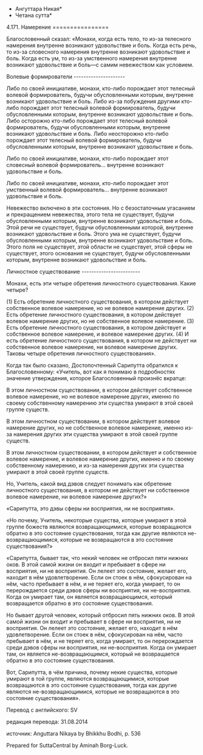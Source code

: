 * Ангуттара Никая*
* Четана сутта*

4\.171\. Намерение
\=\=\=\=\=\=\=\=\=\=\=\=\=\=\=\=

Благословенный сказал: «Монахи, когда есть тело, то из\-за телесного намерения внутренне возникают удовольствие и боль\. Когда есть речь, то из\-за словесного намерения внутренне возникают удовольствие и боль\. Когда есть ум, то из\-за умственного намерения внутренне возникают удовольствие и боль—с самим невежеством как условием\.

Волевые формирователи
\-\-\-\-\-\-\-\-\-\-\-\-\-\-\-\-\-\-\-\-\-

Либо по своей инициативе, монахи, кто\-либо порождает этот телесный волевой формирователь, будучи обусловленными которым, внутренне возникают удовольствие и боль\. Либо из\-за побуждения другими кто\-либо порождает этот телесный волевой формирователь, будучи обусловленными которым, внутренне возникают удовольствие и боль\. Либо осторожно кто\-либо порождает этот телесный волевой формирователь, будучи обусловленными которым, внутренне возникают удовольствие и боль\. Либо неосторожно кто\-либо порождает этот телесный волевой формирователь, будучи обусловленными которым, внутренне возникают удовольствие и боль\.

Либо по своей инициативе, монахи, кто\-либо порождает этот словесный волевой формирователь… внутренне возникают удовольствие и боль\.

Либо по своей инициативе, монахи, кто\-либо порождает этот умственный волевой формирователь… внутренне возникают удовольствие и боль\.

Невежество включено в эти состояния\. Но с безостаточным угасанием и прекращением невежества, этого тела не существует, будучи обусловленными которым, внутренне возникают удовольствие и боль\. Этой речи не существует, будучи обусловленными которой, внутренне возникают удовольствие и боль\. Этого ума не существует, будучи обусловленными которым, внутренне возникают удовольствие и боль\. Этого поля не существует, этой области не существует, этой сферы не существует, этого основания не существует, будучи обусловленными которым, внутренне возникают удовольствие и боль\.

Личностное существование
\-\-\-\-\-\-\-\-\-\-\-\-\-\-\-\-\-\-\-\-\-\-\-\-

Монахи, есть эти четыре обретения личностного существования\. Какие четыре?

\(1\) Есть обретение личностного существования, в котором действует собственное волевое намерение, но не волевое намерение других\. \(2\) Есть обретение личностного существования, в котором действует волевое намерение других, но не собственное волевое намерение\. \(3\) Есть обретение личностного существования, в котором действует и собственное волевое намерение, и волевое намерение других\. \(4\) И есть обретение личностного существования, в котором не действует ни собственное волевое намерение, ни волевое намерение других\. Таковы четыре обретения личностного существования»\.

Когда так было сказано, Достопочтенный Сарипутта обратился к Благословенному: «Учитель, вот как я понимаю в подробностях значение утверждения, которое Благословенный произнёс вкратце:

В этом личностном существовании, в котором действует собственное волевое намерение, но не волевое намерение других, именно по своему собственному намерению эти существа умирают в этой своей группе существ\.

В этом личностном существовании, в котором действует волевое намерение других, но не собственное волевое намерение, именно из\-за намерения других эти существа умирают в этой своей группе существ\.

В этом личностном существовании, в котором действует и собственное волевое намерение, и волевое намерение других, именно и по своему собственному намерению, и из\-за намерения других эти существа умирают в этой своей группе существ\.

Но, Учитель, какой вид дэвов следует понимать как обретение личностного существования, в котором не действует ни собственное волевое намерение, ни волевое намерение других?»

«Сарипутта, это дэвы сферы ни восприятия, ни не восприятия»\.

«Но почему, Учитель, некоторые существа, которые умирают в этой группе божеств являются возвращающимися, которые возвращаются обратно в это состояние существования, тогда как другие являются не\-возвращающимися, которые не возвращаются в это состояние существования?»

«Сарипутта, бывает так, что некий человек не отбросил пяти нижних оков\. В этой самой жизни он входит и пребывает в сфере ни восприятия, ни не восприятия\. Он лелеет это состояние, желает его, находит в нём удовлетворение\. Если он стоек в нём, сфокусирован на нём, часто пребывает в нём, и не теряет его, когда умирает, то он перерождается среди дэвов сферы ни восприятия, ни не\-восприятия\. Когда он умирает там, он является возвращающимся, который возвращается обратно в это состояние существования\.

Но бывает другой человек, который отбросил пять нижних оков\. В этой самой жизни он входит и пребывает в сфере ни восприятия, ни не восприятия\. Он лелеет это состояние, желает его, находит в нём удовлетворение\. Если он стоек в нём, сфокусирован на нём, часто пребывает в нём, и не теряет его, когда умирает, то он перерождается среди дэвов сферы ни восприятия, ни не\-восприятия\. Когда он умирает там, он является не\-возвращающимся, который не возвращается обратно в это состояние существования\.

Вот, Сарипутта, в чём причина, почему некие существа, которые умирают в той группе, являются возвращающимися, которые возвращаются в это состояние существования, тогда как другие являются не\-возвращающимися, которые не возвращаются в это состояние существования»\.

Перевод с английского: SV

редакция перевода: 31\.08\.2014

источник: Anguttara Nikaya by Bhikkhu Bodhi, p\. 536

Prepared for SuttaCentral by Aminah Borg\-Luck\.